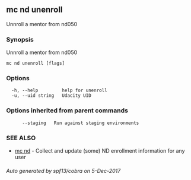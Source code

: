 ## mc nd unenroll

Unnroll a mentor from nd050

### Synopsis


Unnroll a mentor from nd050

```
mc nd unenroll [flags]
```

### Options

```
  -h, --help         help for unenroll
  -u, --uid string   Udacity UID
```

### Options inherited from parent commands

```
      --staging   Run against staging environments
```

### SEE ALSO
* [mc nd](mc_nd.md)	 - Collect and update (some) ND enrollment information for any user

###### Auto generated by spf13/cobra on 5-Dec-2017
